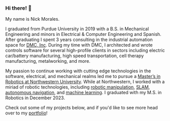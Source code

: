 ### Hi there! 👋

My name is Nick Morales.

I graduated from Purdue University in 2019 with a B.S. in Mechanical Engineering and minors in Electrical & Computer Engineering and Spanish. After graduating I spent 3 years consulting in the industrial automation space for [DMC, Inc](https://www.dmcinfo.com/). During my time with DMC, I architected and wrote controls software for several high-profile clients in sectors including electric car/battery manufacturing, high speed transportation, cell therapy manufacturing, metalworking, and more.

My passion to continue working with cutting edge technologies in the software, electrical, and mechanical realms led me to pursue a [Master’s in Robotics at Northwestern University](https://www.mccormick.northwestern.edu/robotics/). While at Northwestern, I worked with a miriad of robotic technologies, including [robotic manipulation](https://ngmor.github.io/projects/attack-of-the-franka/), [SLAM](https://ngmor.github.io/projects/ekf-slam-from-scratch/), [autonomous navigation](https://ngmor.github.io/projects/legged-autonomous-inspection/), and [machine learning](https://ngmor.github.io/projects/diffusion-policy-assistive-action-prediction/). I graduated with my M.S. in Robotics in December 2023.

Check out some of my projects below, and if you'd like to see more head over to my [portfolio](https://ngmor.github.io/)!
